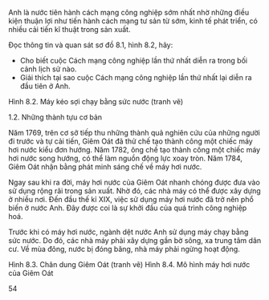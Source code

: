 Anh là nước tiên hành cách mạng công nghiệp sớm nhất nhờ những điều kiện thuận lợi như tiến hành cách mạng tư sản từ sớm, kinh tế phát triển, có nhiều cải tiến kĩ thuật trong sản xuất.

Đọc thông tin và quan sát sơ đồ 8.1, hình 8.2, hãy:
- Cho biết cuộc Cách mạng công nghiệp lần thứ nhất diễn ra trong bối cảnh lịch sử nào.
- Giải thích tại sao cuộc Cách mạng công nghiệp lần thứ nhất lại diễn ra đầu tiên ở Anh.

Hình 8.2. Máy kéo sợi chạy bằng sức nước (tranh vẽ)

1.2. Những thành tựu cơ bản

Năm 1769, trên cơ sở tiếp thu những thành quả nghiên cứu của những người đi trước và tự cải tiến, Giêm Oát đã thử chế tạo thành công một chiếc máy hơi nước kiểu đơn hướng. Năm 1782, ông chế tạo thành công một chiếc máy hơi nước song hướng, có thể làm nguồn động lực xoay tròn. Năm 1784, Giêm Oát nhận bằng phát minh sáng chế về máy hơi nước.

Ngay sau khi ra đời, máy hơi nước của Giêm Oát nhanh chóng được đưa vào sử dụng rộng rãi trong sản xuất. Nhờ đó, các nhà máy có thể được xây dựng ở nhiều nơi. Đến đầu thế kỉ XIX, việc sử dụng máy hơi nước đã trở nên phổ biến ở nước Anh. Đây được coi là sự khởi đầu của quá trình công nghiệp hoá.

Trước khi có máy hơi nước, ngành dệt nước Anh sử dụng máy chạy bằng sức nước. Do đó, các nhà máy phải xây dựng gần bờ sông, xa trung tâm dân cư. Về mùa đông, nước bị đóng băng, nhà máy phải ngừng hoạt động.

Hình 8.3. Chân dung Giêm Oát (tranh vẽ)
Hình 8.4. Mô hình máy hơi nước của Giêm Oát

54